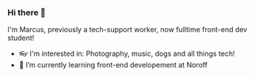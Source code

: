 ### Hi there 👋

I'm Marcus, previously a tech-support worker, now fulltime front-end dev student!
- 👓 I'm interested in: Photography, music, dogs and all things tech!
- 🌱 I’m currently learning front-end developement at Noroff
